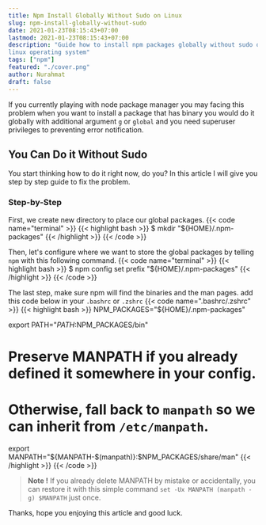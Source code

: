 ```yaml
---
title: Npm Install Globally Without Sudo on Linux
slug: npm-install-globally-without-sudo
date: 2021-01-23T08:15:43+07:00
lastmod: 2021-01-23T08:15:43+07:00
description: "Guide how to install npm packages globally without sudo on
linux operating system"
tags: ["npm"]
featured: "./cover.png"
author: Nurahmat
draft: false
---
```

If you currently playing with node package manager you may facing this
problem when you want to install a package that has binary you would do
it globally with additional argument `g` or `global` and you need superuser
privileges to preventing error notification.

## You Can Do it Without Sudo
You start thinking how to do it right now, do you? In this article I will
give you step by step guide to fix the problem.
### Step-by-Step
First, we create new directory to place our global packages.
{{< code name="terminal" >}}
{{< highlight bash >}}
$ mkdir "${HOME}/.npm-packages"
{{< /highlight >}}
{{< /code >}}

Then, let's configure where we want to store the global packages by telling
`npm` with this following command.
{{< code name="terminal" >}}
{{< highlight bash >}}
$ npm config set prefix "${HOME}/.npm-packages"
{{< /highlight >}}
{{< /code >}}

The last step, make sure npm will find the binaries and the man pages.
add this code below in your `.bashrc` or `.zshrc` 
{{< code name=".bashrc/.zshrc" >}}
{{< highlight bash >}}
NPM_PACKAGES="${HOME}/.npm-packages"

export PATH="$PATH:$NPM_PACKAGES/bin"

# Preserve MANPATH if you already defined it somewhere in your config.
# Otherwise, fall back to `manpath` so we can inherit from `/etc/manpath`.
export MANPATH="${MANPATH-$(manpath)}:$NPM_PACKAGES/share/man"
{{< /highlight >}}
{{< /code >}}

> **Note !** If you already delete MANPATH by mistake or accidentally, you
can restore it with this simple command `set -Ux MANPATH (manpath -g)
$MANPATH` just once.

Thanks, hope you enjoying this article and good luck.
